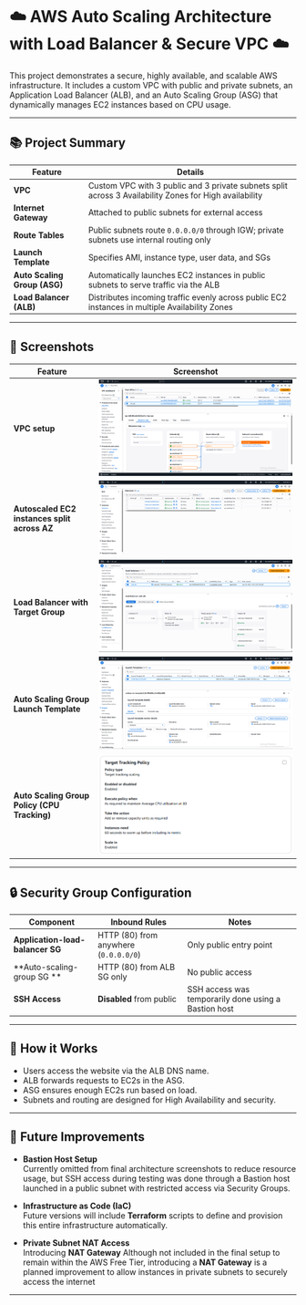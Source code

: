 # ☁️ AWS Auto Scaling Architecture with Load Balancer & Secure VPC ☁️

This project demonstrates a secure, highly available, and scalable AWS infrastructure. It includes a custom VPC with public and private subnets, an Application Load Balancer (ALB), and an Auto Scaling Group (ASG) that dynamically manages EC2 instances based on CPU usage.

---

## 📚 Project Summary

| Feature | Details |
|--------|---------|
| **VPC** | Custom VPC with 3 public and 3 private subnets split across 3 Availability Zones for High availability |
| **Internet Gateway** | Attached to public subnets for external access |
| **Route Tables** | Public subnets route `0.0.0.0/0` through IGW; private subnets use internal routing only |
| **Launch Template** | Specifies AMI, instance type, user data, and SGs |
| **Auto Scaling Group (ASG)** | Automatically launches EC2 instances in public subnets to serve traffic via the ALB |
| **Load Balancer (ALB)** | Distributes incoming traffic evenly across public EC2 instances in multiple Availability Zones |

---

## 📸 Screenshots

| Feature | Screenshot |
|--------|------------|
| **VPC setup** | ![VPC](screenshots/vpc/vpcsetup.png) |
| **Autoscaled EC2 instances split across AZ** | ![EC2](screenshots/ec2/autoscaled-instances.png) |
| **Load Balancer with Target Group** | ![ALB](screenshots/alb/load-balancer.png) |
| **Auto Scaling Group Launch Template** | ![Launch Template](screenshots/asg/launch-template.png) |
| **Auto Scaling Group Policy (CPU Tracking)** | ![Target Tracking](screenshots/asg/asg-scaling-policy.png) |

---

## 🔒 Security Group Configuration

| Component | Inbound Rules | Notes |
|----------|----------------|-------|
| **Application-load-balancer SG** | HTTP (80) from anywhere (`0.0.0.0/0`) | Only public entry point |
| **Auto-scaling-group SG ** | HTTP (80) from ALB SG only | No public access |
| **SSH Access** | **Disabled** from public | SSH access was temporarily done using a Bastion host |

---

## 📖 How it Works
- Users access the website via the ALB DNS name.
- ALB forwards requests to EC2s in the ASG.
- ASG ensures enough EC2s run based on load.
- Subnets and routing are designed for High Availability and security.

---

## 🚀 Future Improvements

- **Bastion Host Setup**  
  Currently omitted from final architecture screenshots to reduce resource usage, but SSH access during testing was done through a Bastion host launched in a public subnet with restricted access via Security Groups.

- **Infrastructure as Code (IaC)**  
  Future versions will include **Terraform** scripts to define and provision this entire infrastructure automatically.

- **Private Subnet NAT Access**  
  Introducing **NAT Gateway** Although not included in the final setup to remain within the AWS Free Tier, introducing a **NAT Gateway** is a planned improvement to allow instances in private subnets to securely access the internet
  
---
